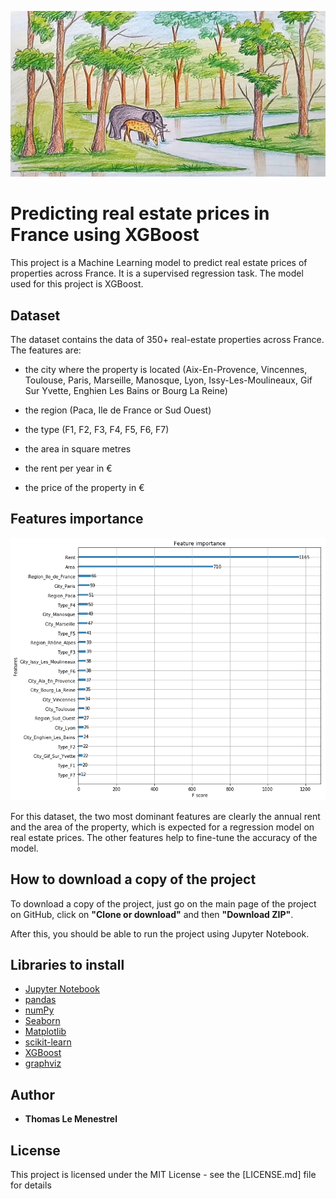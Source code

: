 ![Image of a tree of the XGBoost model](https://github.com/tlemenestrel/France_Real_Estate_Prices_Prediction/blob/master/Images/drawing.jpg)

# Predicting real estate prices in France using XGBoost 

This project is a Machine Learning model to predict real estate prices of properties across France. It is a supervised regression task. The model used for this project is XGBoost.

## Dataset

The dataset contains the data of 350+ real-estate properties across France. The features are:

* the city where the property is located (Aix-En-Provence, Vincennes, Toulouse, Paris, Marseille, Manosque, Lyon, Issy-Les-Moulineaux, Gif Sur Yvette, Enghien Les Bains or Bourg La Reine)

* the region (Paca, Ile de France or Sud Ouest)

* the type (F1, F2, F3, F4, F5, F6, F7)

* the area in square metres 

* the rent per year in €  

* the price of the property in €

## Features importance

![Image of features importance](https://github.com/tlemenestrel/France_Real_Estate_Prices_Prediction/blob/master/Images/xgboost_features_importance.png)

For this dataset, the two most dominant features are clearly the annual rent and the area of the property, which is expected for a regression model on real estate prices. The other features help to fine-tune the accuracy of the model.

## How to download a copy of the project

To download a copy of the project, just go on the main page of the project on GitHub, click on **"Clone or download"** and then **"Download ZIP"**. 

After this, you should be able to run the project using Jupyter Notebook.

## Libraries to install

* [Jupyter Notebook](https://jupyter.org/install)
* [pandas](https://pandas.pydata.org/pandas-docs/stable/getting_started/install.html)
* [numPy](https://numpy.org)
* [Seaborn](https://pypi.org/project/seaborn/)
* [Matplotlib](https://matplotlib.org/users/installing.html)
* [scikit-learn](https://scikit-learn.org/stable/install.html)
* [XGBoost](https://xgboost.readthedocs.io/en/latest/build.html)
* [graphviz](https://pypi.org/project/graphviz/)

## Author

* **Thomas Le Menestrel** 

## License

This project is licensed under the MIT License - see the [LICENSE.md] file for details
